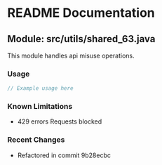 # README Documentation

## Module: src/utils/shared_63.java

This module handles api misuse operations.

### Usage

```javascript
// Example usage here
```

### Known Limitations

- 429 errors Requests blocked

### Recent Changes

- Refactored in commit 9b28ecbc
